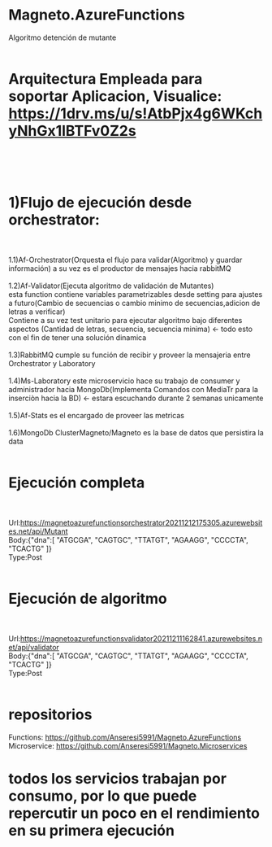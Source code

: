 # Magneto.AzureFunctions
Algoritmo detención de mutante<br /><br />
# Arquitectura Empleada para soportar Aplicacion, Visualice: https://1drv.ms/u/s!AtbPjx4g6WKchyNhGx1lBTFv0Z2s<br /><br /><br />
# 1)Flujo de ejecución desde orchestrator:<br /><br />
 1.1)Af-Orchestrator(Orquesta el flujo para validar(Algoritmo) y guardar información) a su vez es el productor de mensajes hacia rabbitMQ<br /><br />
 1.2)Af-Validator(Ejecuta algoritmo de validación de Mutantes)<br />
 esta function contiene variables parametrizables desde setting para ajustes a futuro(Cambio de secuencias o cambio minimo de secuencias,adicion de letras a verificar)<br />
 Contiene a su vez test unitario para ejecutar algoritmo bajo diferentes aspectos (Cantidad de letras, secuencia, secuencia minima) <- todo esto con el fin de tener una solución dinamica <br /><br />
 1.3)RabbitMQ cumple su función de recibir y proveer la mensajeria entre Orchestrator y Laboratory<br /><br />
 1.4)Ms-Laboratory este microservicio hace su trabajo de consumer y administrador hacia MongoDb(Implementa Comandos con MediaTr para la inserciòn hacia la BD)
 <- estara escuchando durante 2 semanas unicamente<br /><br />
 1.5)Af-Stats es el encargado de proveer las metricas<br /><br />
 1.6)MongoDb ClusterMagneto/Magneto es la base de datos que persistira la data<br /><br />
 
# Ejecución completa<br /><br />
Url:https://magnetoazurefunctionsorchestrator20211212175305.azurewebsites.net/api/Mutant<br />
Body:{"dna":[ "ATGCGA", "CAGTGC", "TTATGT", "AGAAGG", "CCCCTA", "TCACTG" ]}<br />
Type:Post<br /><br />

# Ejecución de algoritmo<br /><br />
Url:https://magnetoazurefunctionsvalidator20211211162841.azurewebsites.net/api/validator<br />
Body:{"dna":[ "ATGCGA", "CAGTGC", "TTATGT", "AGAAGG", "CCCCTA", "TCACTG" ]}<br />
Type:Post<br /><br />

# repositorios
Functions: https://github.com/Anseresi5991/Magneto.AzureFunctions<br />
Microservice: https://github.com/Anseresi5991/Magneto.Microservices

# todos los servicios trabajan por consumo, por lo que puede repercutir un poco en el rendimiento en su primera ejecución



